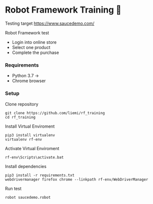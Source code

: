 # Robot Framework Training 📔

Testing target https://www.saucedemo.com/

Robot Framework test
  - Login into online store
  - Select one product
  - Complete the purchase

### Requirements

* Python 3.7 ->
* Chrome browser


### Setup
Clone repository
```
git clone https://github.com/liemi/rf_training
cd rf_training
```
Install Virtual Enviroment
```
pip3 install virtualenv
virtualenv rf-env
```
Activate Virtual Enviroment
```
rf-env\Scripts\activate.bat
```
Install dependencies
```
pip3 install -r requirements.txt
webdrivermanager firefox chrome --linkpath rf-env/WebDriverManager
```
Run test
```
robot saucedemo.robot
```
